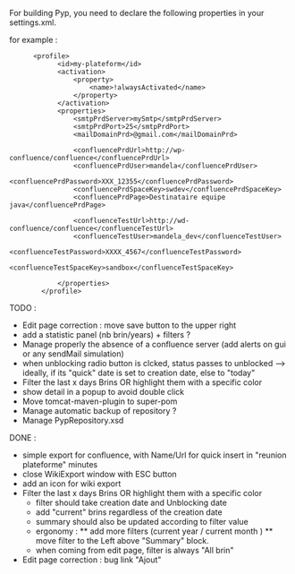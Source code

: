 For building Pyp, you need to declare the following properties in your settings.xml.

for example :
```
	  <profile>
            <id>my-plateform</id>
            <activation>
                <property>
                    <name>!alwaysActivated</name>
                </property>
            </activation>
            <properties>
                <smtpPrdServer>mySmtp</smtpPrdServer>
                <smtpPrdPort>25</smtpPrdPort>
                <mailDomainPrd>@gmail.com</mailDomainPrd>

                <confluencePrdUrl>http://wp-confluence/confluence</confluencePrdUrl>
                <confluencePrdUser>mandela</confluencePrdUser>
                <confluencePrdPassword>XXX_12355</confluencePrdPassword>
                <confluencePrdSpaceKey>swdev</confluencePrdSpaceKey>
                <confluencePrdPage>Destinataire equipe java</confluencePrdPage>
				
				<confluenceTestUrl>http://wd-confluence/confluence</confluenceTestUrl>
				<confluenceTestUser>mandela_dev</confluenceTestUser>
				<confluenceTestPassword>XXXX_4567</confluenceTestPassword>
				<confluenceTestSpaceKey>sandbox</confluenceTestSpaceKey>

            </properties>
        </profile>
```

TODO :
* Edit page correction : move save button to the upper right
* add a statistic panel (nb brin/years) + filters ?
* Manage properly the absence of a confluence server (add alerts on gui or any sendMail simulation)
* when unblocking radio button is clcked, status passes to unblocked
  --> ideally, if its "quick" date is set to creation date, else to "today"
* Filter the last x days Brins OR highlight them with a specific color
* show detail in a popup to avoid double click
* Move tomcat-maven-plugin to super-pom
* Manage automatic backup of repository ?
* Manage PypRepository.xsd

DONE :
* simple export for confluence, with Name/Url for quick insert in "reunion plateforme" minutes
* close WikiExport window with ESC button
* add an icon for wiki export
* Filter the last x days Brins OR highlight them with a specific color
   * filter should take creation date and Unblocking date
   * add "current" brins regardless of the creation date
   * summary should also be updated according to filter value
   * ergonomy :
          ** add more filters (current year / current month )
          ** move filter to the Left above "Summary" block.
   * when coming from edit page, filter is always "All brin"
* Edit page correction : bug link "Ajout"
